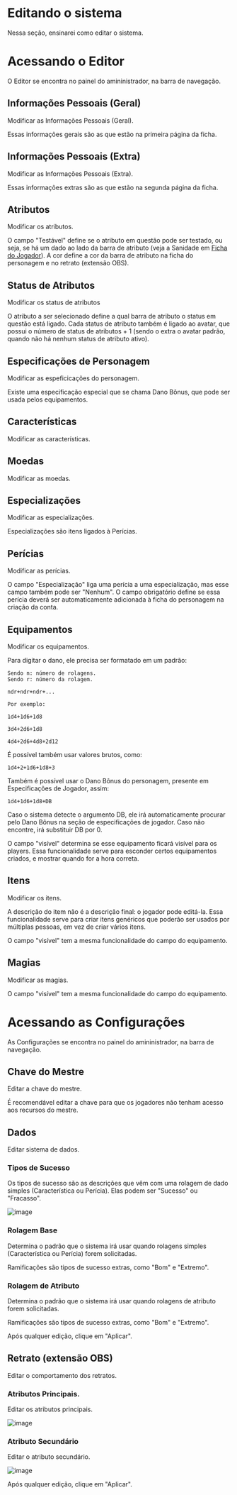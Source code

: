 # Editando o sistema

Nessa seção, ensinarei como editar o sistema.

# Acessando o Editor

O Editor se encontra no painel do amininistrador, na barra de navegação.

## Informações Pessoais (Geral)

Modificar as Informações Pessoais (Geral).

Essas informações gerais são as que estão na primeira página da ficha.

## Informações Pessoais (Extra)

Modificar as Informações Pessoais (Extra).

Essas informações extras são as que estão na segunda página da ficha.

## Atributos

Modificar os atributos.

O campo "Testável" define se o atributo em questão pode ser testado, ou seja, se há um dado ao lado da barra de atributo (veja a Sanidade em [Ficha do Jogador][]). A cor define a cor da barra de atributo na ficha do personagem e no retrato (extensão OBS).

[Ficha do Jogador]: ./sheet.md

## Status de Atributos

Modificar os status de atributos

O atributo a ser selecionado define a qual barra de atributo o status em questão está ligado. Cada status de atributo também é ligado ao avatar, que possui o número de status de atributos + 1 (sendo o extra o avatar padrão, quando não há nenhum status de atributo ativo).

## Especificações de Personagem

Modificar as espeficicações do personagem.

Existe uma especificação especial que se chama Dano Bônus, que pode ser usada pelos equipamentos.

## Características

Modificar as características.

## Moedas

Modificar as moedas.

## Especializações

Modificar as especializações.

Especializações são itens ligados à Perícias.

## Perícias

Modificar as perícias.

O campo "Especialização" liga uma perícia a uma especialização, mas esse campo também pode ser "Nenhum". O campo obrigatório define se essa perícia deverá ser automaticamente adicionada à ficha do personagem na criação da conta.

## Equipamentos

Modificar os equipamentos.

Para digitar o dano, ele precisa ser formatado em um padrão:

```
Sendo n: número de rolagens.
Sendo r: número da rolagem.

ndr+ndr+ndr+...

Por exemplo:

1d4+1d6+1d8

3d4+2d6+1d8

4d4+2d6+4d8+2d12
```

É possível também usar valores brutos, como:

```
1d4+2+1d6+1d8+3
```

Também é possível usar o Dano Bônus do personagem, presente em Especificações de Jogador, assim:

```
1d4+1d6+1d8+DB
```

Caso o sistema detecte o argumento DB, ele irá automaticamente procurar pelo Dano Bônus na seção de especificações de jogador. Caso não encontre, irá substituir DB por 0.

O campo "visível" determina se esse equipamento ficará visível para os players. Essa funcionalidade serve para esconder certos equipamentos criados, e mostrar quando for a hora correta.

## Itens

Modificar os itens.

A descrição do item não é a descrição final: o jogador pode editá-la. Essa funcionalidade serve para criar itens genéricos que poderão ser usados por múltiplas pessoas, em vez de criar vários itens.

O campo "visível" tem a mesma funcionalidade do campo do equipamento.

## Magias

Modificar as magias.

O campo "visível" tem a mesma funcionalidade do campo do equipamento.

# Acessando as Configurações

As Configurações se encontra no painel do amininistrador, na barra de navegação.

## Chave do Mestre

Editar a chave do mestre.

É recomendável editar a chave para que os jogadores não tenham acesso aos recursos do mestre.

## Dados

Editar sistema de dados.

### Tipos de Sucesso

Os tipos de sucesso são as descrições que vêm com uma rolagem de dado simples (Característica ou Perícia). Elas podem ser "Sucesso" ou "Fracasso".

![image](https://user-images.githubusercontent.com/71353674/160731143-5e7e136f-728d-4b90-a97a-74f11c087c7d.png)

### Rolagem Base

Determina o padrão que o sistema irá usar quando rolagens simples (Característica ou Perícia) forem solicitadas.

Ramificações são tipos de sucesso extras, como "Bom" e "Extremo".

### Rolagem de Atributo

Determina o padrão que o sistema irá usar quando rolagens de atributo forem solicitadas.

Ramificações são tipos de sucesso extras, como "Bom" e "Extremo".

Após qualquer edição, clique em "Aplicar".

## Retrato (extensão OBS)

Editar o comportamento dos retratos.

### Atributos Principais.

Editar os atributos principais.

![image](https://user-images.githubusercontent.com/71353674/160731512-0a6b8c71-9fb6-45e5-9fcd-39d7089c9048.png)

### Atributo Secundário

Editar o atributo secundário.

![image](https://user-images.githubusercontent.com/71353674/160731530-16936850-9489-4468-996a-6717191b4add.png)

Após qualquer edição, clique em "Aplicar".
